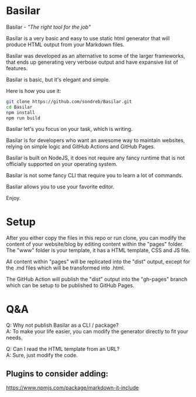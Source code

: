 # Basilar

Basilar - *"The right tool for the job"*

Basilar is a very basic and easy to use static html generator that will produce HTML output from your Markdown files.

Basilar was developed as an alternative to some of the larger frameworks, that ends up generating very verbose output and have expansive list of features.

Basilar is basic, but it's elegant and simple.

Here is how you use it:

```sh
git clone https://github.com/sondreb/Basilar.git
cd Basilar
npm install
npm run build
```

Basilar let's you focus on your task, which is writing.

Basilar is for developers who want an awesome way to maintain websites, relying on simple logic and GitHub Actions and GitHub Pages.

Basilar is built on NodeJS, it does not require any fancy runtime that is not officially supported on your operating system.

Basilar is not some fancy CLI that require you to learn a lot of commands.

Basilar allows you to use your favorite editor.

Enjoy.

# Setup

After you either copy the files in this repo or run clone, you can modify the content of your website/blog by editing content within the "pages" folder. The "www" folder is your template, it has a HTML template, CSS and JS file.

All content within "pages" will be replicated into the "dist" output, except for the .md files which will be transformed into .html.

The GitHub Action will publish the "dist" output into the "gh-pages" branch which can be setup to be published to GitHub Pages.

# Q&A

Q: Why not publish Basilar as a CLI / package?   
A: To make your life easier, you can modify the generator directly to fit your needs.

Q: Can I read the HTML template from an URL?   
A: Sure, just modify the code.


## Plugins to consider adding:

https://www.npmjs.com/package/markdown-it-include

